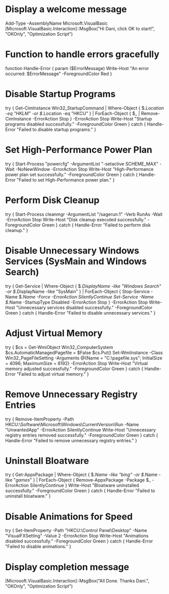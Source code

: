 # Display a welcome message
Add-Type -AssemblyName Microsoft.VisualBasic
[Microsoft.VisualBasic.Interaction]::MsgBox("Hi Dani, click OK to start!", "OKOnly", "Optimization Script")

# Function to handle errors gracefully
function Handle-Error {
    param ($ErrorMessage)
    Write-Host "An error occurred: $ErrorMessage" -ForegroundColor Red
}

# Disable Startup Programs
try {
    Get-CimInstance Win32_StartupCommand | Where-Object { $_.Location -eq "HKLM" -or $_.Location -eq "HKCU" } | ForEach-Object { 
        $_ | Remove-CimInstance -ErrorAction Stop 
    } -ErrorAction Stop
    Write-Host "Startup programs disabled successfully." -ForegroundColor Green
} catch {
    Handle-Error "Failed to disable startup programs."
}

# Set High-Performance Power Plan
try {
    Start-Process "powercfg" -ArgumentList "-setactive SCHEME_MAX" -Wait -NoNewWindow -ErrorAction Stop
    Write-Host "High-Performance power plan set successfully." -ForegroundColor Green
} catch {
    Handle-Error "Failed to set High-Performance power plan."
}

# Perform Disk Cleanup
try {
    Start-Process cleanmgr -ArgumentList "/sagerun:1" -Verb RunAs -Wait -ErrorAction Stop
    Write-Host "Disk cleanup executed successfully." -ForegroundColor Green
} catch {
    Handle-Error "Failed to perform disk cleanup."
}

# Disable Unnecessary Windows Services (SysMain and Windows Search)
try {
    Get-Service | Where-Object { $_.DisplayName -like "Windows Search" -or $_.DisplayName -like "SysMain" } | ForEach-Object {
        Stop-Service -Name $_.Name -Force -ErrorAction SilentlyContinue
        Set-Service -Name $_.Name -StartupType Disabled -ErrorAction Stop
    } -ErrorAction Stop
    Write-Host "Unnecessary services disabled successfully." -ForegroundColor Green
} catch {
    Handle-Error "Failed to disable unnecessary services."
}

# Adjust Virtual Memory
try {
    $cs = Get-WmiObject Win32_ComputerSystem
    $cs.AutomaticManagedPagefile = $False
    $cs.Put()
    Set-WmiInstance -Class Win32_PageFileSetting -Arguments @{Name = "C:\pagefile.sys"; InitialSize = 4096; MaximumSize = 8192} -ErrorAction Stop
    Write-Host "Virtual memory adjusted successfully." -ForegroundColor Green
} catch {
    Handle-Error "Failed to adjust virtual memory."
}

# Remove Unnecessary Registry Entries
try {
    Remove-ItemProperty -Path HKCU:\Software\Microsoft\Windows\CurrentVersion\Run -Name "UnwantedApp" -ErrorAction SilentlyContinue
    Write-Host "Unnecessary registry entries removed successfully." -ForegroundColor Green
} catch {
    Handle-Error "Failed to remove unnecessary registry entries."
}

# Uninstall Bloatware
try {
    Get-AppxPackage | Where-Object { $_.Name -like "*bing*" -or $_.Name -like "*games*" } | ForEach-Object {
        Remove-AppxPackage -Package $_ -ErrorAction SilentlyContinue
    }
    Write-Host "Bloatware uninstalled successfully." -ForegroundColor Green
} catch {
    Handle-Error "Failed to uninstall bloatware."
}

# Disable Animations for Speed
try {
    Set-ItemProperty -Path "HKCU:\Control Panel\Desktop" -Name "VisualFXSetting" -Value 2 -ErrorAction Stop
    Write-Host "Animations disabled successfully." -ForegroundColor Green
} catch {
    Handle-Error "Failed to disable animations."
}

# Display completion message
[Microsoft.VisualBasic.Interaction]::MsgBox("All Done. Thanks Dani.", "OKOnly", "Optimization Script")
